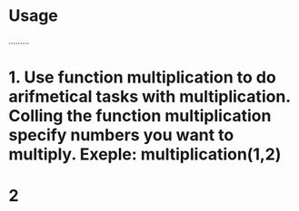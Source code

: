# Usage
.........
# 1. Use function multiplication to do arifmetical tasks with multiplication. Colling the  function multiplication specify numbers you  want to multiply. Exeple: multiplication(1,2)  

# 2